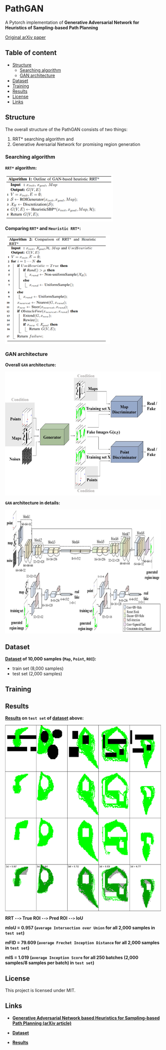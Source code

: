 PathGAN
======================
A Pytorch implementation of **Generative Adversarial Network for Heuristics of Sampling-based Path Planning**

[Original arXiv paper](https://arxiv.org/pdf/2012.03490.pdf)

## Table of content

- [Structure](#structure)
  - [Searching algorithm](#searching-algorithm)
  - [GAN architecture](#gan-architecture)
- [Dataset](#dataset)
- [Training](#training)
- [Results](#results)
- [License](#license)
- [Links](#links)


## Structure

The overall structure of the PathGAN consists of two things:
1) RRT* searching algorithm and
2) Generative Aversarial Network for promising region generation 

### Searching algorithm

**`RRT*` algorithm:**

<a><img src="assets/gan_rrt.png" align="center" height="150px" width="350px"/></a>

**Comparing `RRT*` and `Heuristic RRT*`:**

<a><img src="assets/rrt_vs_hrrt.png" align="center" height="350px" width="340px"/></a>

### GAN architecture

**Overall `GAN` architecture:**

<a><img src="assets/gan.jpg" align="center" height="400px" width="600px"/></a>

**`GAN` architecture in details:**

<a><img src="assets/detailed_gan.jpg" align="center" height="400px" width="800px"/></a>

## Dataset

**[Dataset](https://disk.yandex.ru/d/mgf5wtQrld0ygQ) of 10,000 samples (`Map`, `Point`, `ROI`):**
- train set (8,000 samples)
- test set (2,000 samples)

## Training

## Results

**[Results](https://disk.yandex.ru/d/jObhWjtA2KbR6w) on `test set` of [dataset](https://disk.yandex.ru/d/mgf5wtQrld0ygQ) above:**

<a><img src="assets/result.png" align="center" height="600px" width="750px"/></a>

**RRT `-->` True ROI `-->` Pred ROI `-->` IoU**

**mIoU = 0.957 (`average Intersection over Union` for all 2,000 samples in `test set`)**

**mFID = 79.609 (`average Frechet Inception Distance` for all 2,000 samples in `test set`)**

**mIS = 1.019 (`average Inception Score` for all 250 batches (2,000 samples/8 samples per batch) in `test set`)**

## License

This project is licensed under MIT.

## Links

* **[Generative Adversarial Network based Heuristics for Sampling-based Path Planning (arXiv article)](https://arxiv.org/pdf/2012.03490.pdf)**

* **[Dataset](https://disk.yandex.ru/d/mgf5wtQrld0ygQ)**

* **[Results](https://disk.yandex.ru/d/jObhWjtA2KbR6w)**
